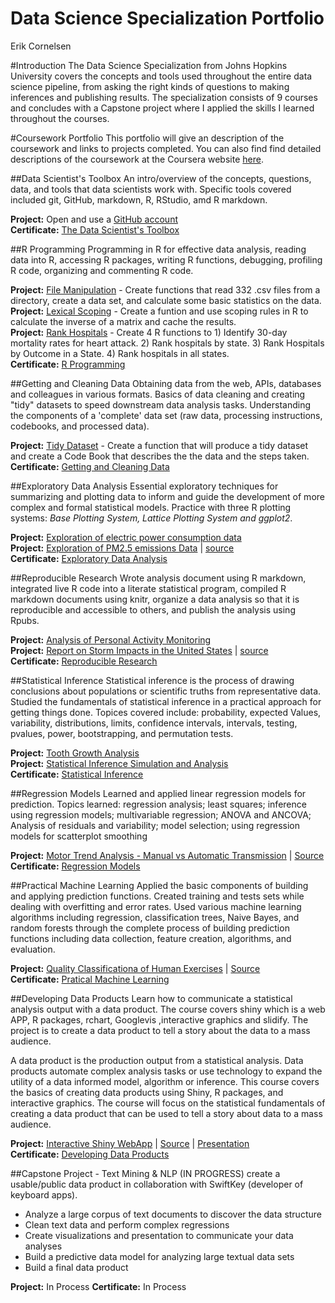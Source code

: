 # Data Science Specialization Portfolio
Erik Cornelsen  

#Introduction
The Data Science Specialization from Johns Hopkins University covers the concepts and tools used throughout the entire data science pipeline, from asking the right kinds of questions to making inferences and publishing results. The specialization consists of 9 courses and concludes with a Capstone project where I applied the skills I learned throughout the courses.


#Coursework Portfolio
This portfolio will give an description of the coursework and links to projects completed. You can also find find detailed descriptions of the coursework at the Coursera website [here](https://www.coursera.org/specialization/jhudatascience/).  


##Data Scientist's Toolbox
An intro/overview of the concepts, questions, data, and tools that data scientists work with. Specific tools covered included git, GitHub, markdown, R, RStudio, amd R markdown. 

**Project:** Open and use a [GitHub account](https://github.com/GitKlip)  
**Certificate:** [The Data Scientist's Toolbox](https://www.coursera.org/account/accomplishments/certificate/6VWPX89KX7)


##R Programming
Programming in R for effective data analysis, reading data into R, accessing R packages, writing R functions, debugging, profiling R code, organizing and commenting R code. 

**Project:** [File Manipulation](./02-RProgramming/rprog-p1-airpollution) - Create functions that read 332 .csv files from a directory, create a data set, and calculate some basic statistics on the data.    
**Project:** [Lexical Scoping](./02-RProgramming/rprog-p2-cachematrix/) - Create a funtion and use scoping rules in R to calculate the inverse of a matrix and cache the results.    
**Project:** [Rank Hospitals](./02-RProgramming/rprog-p3-hospital/) - Create 4 R functions to 1) Identify 30-day mortality rates for heart attack. 2) Rank hospitals by state. 3) Rank Hospitals by Outcome in a State. 4) Rank hospitals in all states.  
**Certificate:** [R Programming](https://www.coursera.org/account/accomplishments/certificate/V5CF574NG9)  


##Getting and Cleaning Data
Obtaining data from the web, APIs, databases and colleagues in various formats. Basics of data cleaning and creating "tidy" datasets to speed downstream data analysis tasks. Understanding the components of a 'complete' data set (raw data, processing instructions, codebooks, and processed data). 

**Project:** [Tidy Dataset](./03-GetAndCleanData/project/README.md) - Create a function that will produce a tidy dataset and create a Code Book that describes the the data and the steps taken.  
**Certificate:** [Getting and Cleaning Data](https://www.coursera.org/account/accomplishments/certificate/HF6AC5QBH3)  



##Exploratory Data Analysis
Essential exploratory techniques for summarizing and plotting data to inform and guide the development of more complex and formal statistical models. Practice with three R plotting systems: *Base Plotting System, Lattice Plotting System and ggplot2*.

**Project:** [Exploration of electric power consumption data](./04-ExploratoryDataAnalysis/ExData_Project1/README.md)  
**Project:** [Exploration of PM2.5 emissions Data](http://rpubs.com/ercorne/ExData_Project2) |  [source](./04-ExploratoryDataAnalysis/ExData_Project2/ExData-project2.Rmd)  
**Certificate:** [Exploratory Data Analysis](https://www.coursera.org/account/accomplishments/certificate/ZKD5QDTFRG)  


##Reproducible Research
Wrote analysis document using R markdown, integrated live R code into a literate statistical program, compiled R markdown documents using knitr, organize a data analysis so that it is reproducible and accessible to others, and publish the analysis using Rpubs.

**Project:** [Analysis of Personal Activity Monitoring](./05-ReproduceableResearch/RepData_Project1/PA1_template.Rmd)  
**Project:** [Report on Storm Impacts in the United States](http://rpubs.com/ercorne/severeweather) | [source](./05-ReproduceableResearch/RepData_Project2/PA2_template.Rmd)  
**Certificate:** [Reproducible Research](https://www.coursera.org/account/accomplishments/certificate/RPAZZM9DV2)  


##Statistical Inference
Statistical inference is the process of drawing conclusions about populations or scientific truths from representative data. Studied the fundamentals of statistical inference in a practical approach for getting things done. Topices covered include: probability, expected Values, variability, distributions, limits, confidence intervals, intervals, testing, pvalues, power, bootstrapping, and permutation tests.

**Project:** [Tooth Growth Analysis](./06-StatisticalInference/projects/Project_Analysis_ToothGrowth.pdf)  
**Project:** [Statistical Inference Simulation and Analysis](./06-StatisticalInference/projects/Project_Simulation_ExpAndCLT.pdf)  
**Certificate:** [Statistical Inference](https://www.coursera.org/account/accomplishments/certificate/JWBZ5SDP7U6Q)  


##Regression Models
Learned and applied linear regression models for prediction.  Topics learned: regression analysis; least squares; inference using regression models; multivariable regression; ANOVA and ANCOVA; Analysis of residuals and variability; model selection; using regression models for scatterplot smoothing

**Project:** [Motor Trend Analysis - Manual vs Automatic Transmission](./07-RegressionModels/projects/7-RegressionModels-Project.pdf) | [Source](./07-RegressionModels/projects/7-RegressionModels-Project.Rmd)  
**Certificate:** [Regression Models](https://www.coursera.org/account/accomplishments/certificate/MY6KRNLRVFNB)  


##Practical Machine Learning
Applied the basic components of building and applying prediction functions. Created training and tests sets while dealing with overfitting and error rates. Used various machine learning algorithms including regression, classification trees, Naive Bayes, and random forests through the complete process of building prediction functions including data collection, feature creation, algorithms, and evaluation.

**Project:** [Quality Classificationa of Human Exercises](./08-MachineLearning/projects/ML_Project.pdf) | [Source](./08-MachineLearning/projects/ML_Project.Rmd)  
**Certificate:** [Pratical Machine Learning](https://www.coursera.org/account/accomplishments/certificate/9DKPUF8BF4EU)  


##Developing Data Products
Learn how to communicate a statistical analysis output with a data product. The course covers shiny which is a web APP, R packages, rchart, Googlevis ,interactive graphics and slidify. The project is to create a data product to tell a story about the data to a mass audience.

A data product is the production output from a statistical analysis. Data products automate complex analysis tasks or use technology to expand the utility of a data informed model, algorithm or inference. This course covers the basics of creating data products using Shiny, R packages, and interactive graphics. The course will focus on the statistical fundamentals of creating a data product that can be used to tell a story about data to a mass audience.

**Project:** [Interactive Shiny WebApp](https://cornelsen.shinyapps.io/shinyCurrentHomePrice/) | [Source](./09-DataProducts/projects/shinyCurrentHomePrice/app.R) | [Presentation](http://rpubs.com/ercorne/shinyHomeHPI)  
**Certificate:** [Developing Data Products](https://www.coursera.org/account/accomplishments/certificate/A3K54UZCR6JE)  


##Capstone Project - Text Mining & NLP  (IN PROGRESS)
create a usable/public data product in collaboration with SwiftKey (developer of keyboard apps). 
* Analyze a large corpus of text documents to discover the data structure
* Clean text data and perform complex regressions
* Create visualizations and presentation to communicate your data analyses
* Build a predictive data model for analyzing large textual data sets
* Build a final data product 

**Project:** In Process
**Certificate:** In Process
